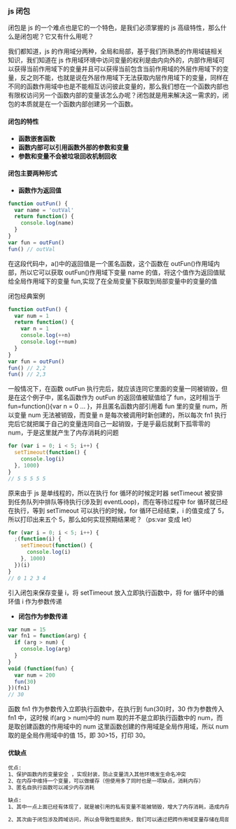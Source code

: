 ### js 闭包

闭包是 js 的一个难点也是它的一个特色，是我们必须掌握的 js 高级特性，那么什么是闭包呢？它又有什么用呢？

我们都知道，js 的作用域分两种，全局和局部，基于我们所熟悉的作用域链相关知识，我们知道在 js 作用域环境中访问变量的权利是由内向外的，内部作用域可以获得当前作用域下的变量并且可以获得当前包含当前作用域的外层作用域下的变量，反之则不能，也就是说在外层作用域下无法获取内层作用域下的变量，同样在不同的函数作用域中也是不能相互访问彼此变量的，那么我们想在一个函数内部也有限权访问另一个函数内部的变量该怎么办呢？闭包就是用来解决这一需求的，闭包的本质就是在一个函数内部创建另一个函数。

#### 闭包的特性

- **函数嵌套函数**
- **函数内部可以引用函数外部的参数和变量**
- **参数和变量不会被垃圾回收机制回收**

#### 闭包主要两种形式

- **函数作为返回值**

```js
function outFun() {
  var name = 'outVal'
  return function() {
    console.log(name)
  }
}
var fun = outFun()
fun() // outVal
```

在这段代码中，a()中的返回值是一个匿名函数，这个函数在 outFun()作用域内部，所以它可以获取 outFun()作用域下变量 name 的值，将这个值作为返回值赋给全局作用域下的变量 fun,实现了在全局变量下获取到局部变量中的变量的值

闭包经典案例

```js
function outFun() {
  var num = 1
  return function() {
    var n = 1
    console.log(++n)
    console.log(++num)
  }
}
var fun = outFun()
fun() // 2,2
fun() // 2,3
```

一般情况下，在函数 outFun 执行完后，就应该连同它里面的变量一同被销毁，但是在这个例子中，匿名函数作为 outFun 的返回值被赋值给了 fun，这时相当于 fun=function(){var n = 0 ... }，并且匿名函数内部引用着 fun 里的变量 num，所以变量 num 无法被销毁，而变量 n 是每次被调用时新创建的，所以每次 fn1 执行完后它就把属于自己的变量连同自己一起销毁，于是乎最后就剩下孤零零的 num，于是这里就产生了内存消耗的问题

```js
for (var i = 0; i < 5; i++) {
  setTimeout(function() {
    console.log(i)
  }, 1000)
}
// 5 5 5 5 5
```

原来由于 js 是单线程的，所以在执行 for 循环的时候定时器 setTimeout 被安排到任务队列中排队等待执行(涉及到 eventLoop)，而在等待过程中 for 循环就已经在执行，等到 setTimeout 可以执行的时候，for 循环已经结束，i 的值变成了 5，所以打印出来五个 5，那么如何实现预期结果呢？（ps:var 变成 let）

```js
for (var i = 0; i < 5; i++) {
  ;(function(i) {
    setTimeout(function() {
      console.log(i)
    }, 1000)
  })(i)
}
// 0 1 2 3 4
```

引入闭包来保存变量 i，将 setTimeout 放入立即执行函数中，将 for 循环中的循环值 i 作为参数传递

- **闭包作为参数传递**

```js
var num = 15
var fn1 = function(arg) {
  if (arg > num) {
    console.log(arg)
  }
}
void (function(fun) {
  var num = 200
  fun(30)
})(fn1)
// 30
```

函数 fn1 作为参数传入立即执行函数中，在执行到 fun(30)时，30 作为参数传入 fn1 中，这时候 if(arg > num)中的 num 取的并不是立即执行函数中的 num，而是取创建函数的作用域中的 num 这里函数创建的作用域是全局作用域，所以 num 取的是全局作用域中的值 15，即 30>15，打印 30。

#### 优缺点

```markdown
优点:
1、保护函数内的变量安全 ，实现封装，防止变量流入其他环境发生命名冲突
2、在内存中维持一个变量，可以做缓存（但使用多了同时也是一项缺点，消耗内存）
3、匿名自执行函数可以减少内存消耗

缺点:
1、其中一点上面已经有体现了，就是被引用的私有变量不能被销毁，增大了内存消耗，造成内存泄漏，解决方法是可以在使用完变量后手动为它赋值为null；

2、其次由于闭包涉及跨域访问，所以会导致性能损失，我们可以通过把跨作用域变量存储在局部变量中，然后直接访问局部变量，来减轻对执行速度的影响
```
